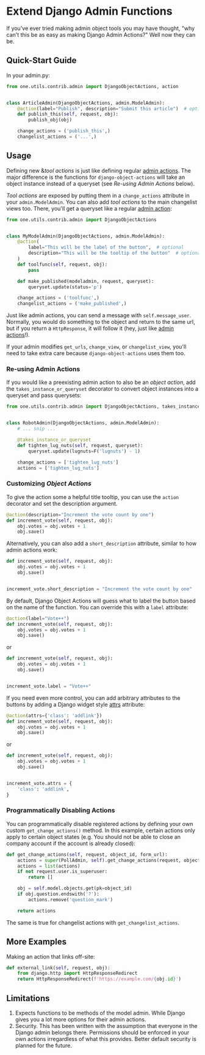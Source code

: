 # Extend Django Admin Functions

If you've ever tried making admin object tools you may have thought, "why can't
this be as easy as making Django Admin Actions?" Well now they can be.

## Quick-Start Guide

In your admin.py:

```python
from one.utils.contrib.admin import DjangoObjectActions, action


class ArticleAdmin(DjangoObjectActions, admin.ModelAdmin):
    @action(label="Publish", description="Submit this article")  # optional
    def publish_this(self, request, obj):
        publish_obj(obj)

    change_actions = ('publish_this',)
    changelist_actions = ('...',)
```

## Usage

Defining new &_tool actions_ is just like defining regular [admin actions]. The
major difference is the functions for `django-object-actions` will take an
object instance instead of a queryset (see _Re-using Admin Actions_ below).

_Tool actions_ are exposed by putting them in a `change_actions` attribute in
your `admin.ModelAdmin`. You can also add _tool actions_ to the main changelist
views too. There, you'll get a queryset like a regular [admin action][admin actions]:

```python
from one.utils.contrib.admin import DjangoObjectActions


class MyModelAdmin(DjangoObjectActions, admin.ModelAdmin):
    @action(
        label="This will be the label of the button",  # optional
        description="This will be the tooltip of the button"  # optional
    )
    def toolfunc(self, request, obj):
        pass

    def make_published(modeladmin, request, queryset):
        queryset.update(status='p')

    change_actions = ('toolfunc',)
    changelist_actions = ('make_published',)
```

Just like admin actions, you can send a message with `self.message_user`.
Normally, you would do something to the object and return to the same url, but
if you return a `HttpResponse`, it will follow it (hey, just like [admin
actions]!).

If your admin modifies `get_urls`, `change_view`, or `changelist_view`,
you'll need to take extra care because `django-object-actions` uses them too.

### Re-using Admin Actions

If you would like a preexisting admin action to also be an _object action_, add
the `takes_instance_or_queryset` decorator to convert object instances into a
queryset and pass querysets:

```python
from one.utils.contrib.admin import DjangoObjectActions, takes_instance_or_queryset


class RobotAdmin(DjangoObjectActions, admin.ModelAdmin):
    # ... snip ...

    @takes_instance_or_queryset
    def tighten_lug_nuts(self, request, queryset):
        queryset.update(lugnuts=F('lugnuts') - 1)

    change_actions = ['tighten_lug_nuts']
    actions = ['tighten_lug_nuts']
```

[admin actions]: https://docs.djangoproject.com/en/stable/ref/contrib/admin/actions/

### Customizing _Object Actions_

To give the action some a helpful title tooltip, you can use the `action` decorator
and set the description argument.

```python
@action(description="Increment the vote count by one")
def increment_vote(self, request, obj):
    obj.votes = obj.votes + 1
    obj.save()
```

Alternatively, you can also add a `short_description` attribute,
similar to how admin actions work:

```python
def increment_vote(self, request, obj):
    obj.votes = obj.votes + 1
    obj.save()


increment_vote.short_description = "Increment the vote count by one"
```

By default, Django Object Actions will guess what to label the button
based on the name of the function. You can override this with a `label`
attribute:

```python
@action(label="Vote++")
def increment_vote(self, request, obj):
    obj.votes = obj.votes + 1
    obj.save()
```

or

```python
def increment_vote(self, request, obj):
    obj.votes = obj.votes + 1
    obj.save()


increment_vote.label = "Vote++"
```

If you need even more control, you can add arbitrary attributes to the buttons
by adding a Django widget style
[attrs](https://docs.djangoproject.com/en/stable/ref/forms/widgets/#django.forms.Widget.attrs)
attribute:

```python
@action(attrs={'class': 'addlink'})
def increment_vote(self, request, obj):
    obj.votes = obj.votes + 1
    obj.save()
```

or

```python
def increment_vote(self, request, obj):
    obj.votes = obj.votes + 1
    obj.save()


increment_vote.attrs = {
    'class': 'addlink',
}
```

### Programmatically Disabling Actions

You can programmatically disable registered actions by defining your own
custom `get_change_actions()` method. In this example, certain actions
only apply to certain object states (e.g. You should not be able to
close an company account if the account is already closed):

```python
def get_change_actions(self, request, object_id, form_url):
    actions = super(PollAdmin, self).get_change_actions(request, object_id, form_url)
    actions = list(actions)
    if not request.user.is_superuser:
        return []

    obj = self.model.objects.get(pk=object_id)
    if obj.question.endswith('?'):
        actions.remove('question_mark')

    return actions
```

The same is true for changelist actions with `get_changelist_actions`.


## More Examples

Making an action that links off-site:

```python
def external_link(self, request, obj):
    from django.http import HttpResponseRedirect
    return HttpResponseRedirect(f'https://example.com/{obj.id}')
```

## Limitations

1. Expects functions to be methods of the model admin. While Django gives you a lot more options for their admin
   actions.
2. Security. This has been written with the assumption that everyone in the Django admin belongs there. Permissions
   should be enforced in your own actions irregardless of what this provides. Better default security is planned for the
   future.
